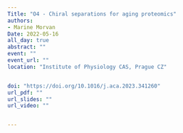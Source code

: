 ```yaml
---
Title: "O4 - Chiral separations for aging proteomics"
authors:
- Marine Morvan
Date: 2022-05-16
all_day: true
abstract: ""
event: ""
event_url: ""
location: "Institute of Physiology CAS, Prague CZ"


doi: "https://doi.org/10.1016/j.aca.2023.341260"
url_pdf: ""
url_slides: ""
url_video: ""


---
```


